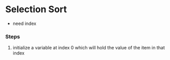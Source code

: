 # Selection Sort

- need index

### Steps

1. initialize a variable at index 0 which will hold the value of the item in that index
